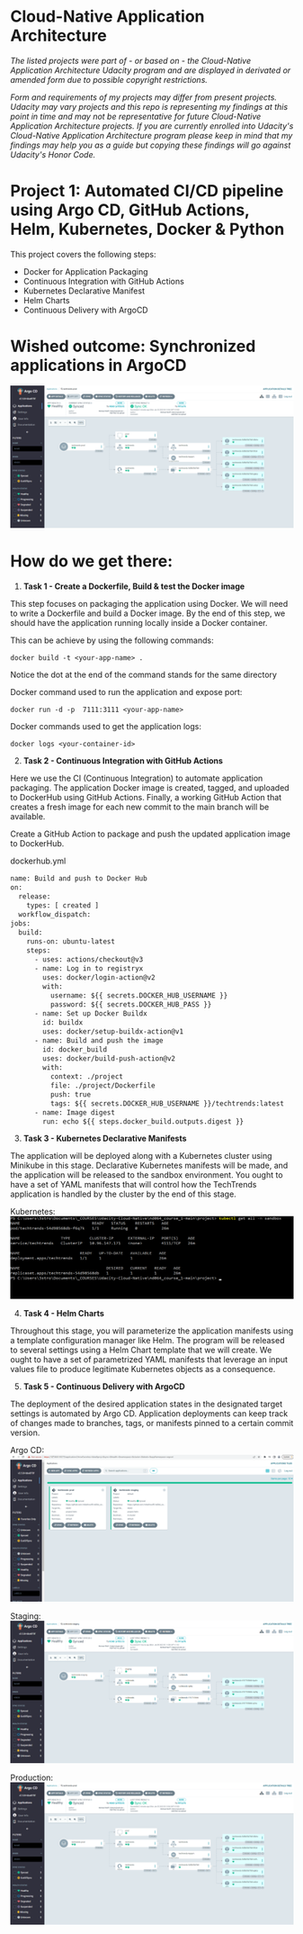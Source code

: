 # Cloud-Native Application Architecture

*The listed projects were part of - or based on - the Cloud-Native Application Architecture Udacity program and are displayed in derivated or amended form due to possible copyright restrictions.*

*Form and requirements of my projects may differ from present projects. Udacity may vary projects and this repo is representing my findings at this point in time and may not be representative for future Cloud-Native Application Architecture projects. If you are currently enrolled into Udacity's Cloud-Native Application Architecture program please keep in mind that my findings may help you as a guide but copying these findings will go against Udacity's Honor Code.*

# Project 1: Automated CI/CD pipeline using Argo CD, GitHub Actions, Helm, Kubernetes, Docker & Python

This project covers the following steps:

- Docker for Application Packaging
- Continuous Integration with GitHub Actions
- Kubernetes Declarative Manifest
- Helm Charts
- Continuous Delivery with ArgoCD

# Wished outcome: Synchronized applications in ArgoCD

![alt text](https://github.com/mikethwolff/Cloud-Native-Application-Architecture/blob/main/project/screenshots/argocd-techtrends-prod.png)

# How do we get there:

1) **Task 1 - Create a Dockerfile, Build & test the Docker image**

This step focuses on packaging the application using Docker. We will need to write a Dockerfile and build a Docker image. By the end of this step, we should have the application running locally inside a Docker container.

This can be achieve by using the following commands:
```
docker build -t <your-app-name> .
```
Notice the dot at the end of the command stands for the same directory

Docker command used to run the application and expose port:
```
docker run -d -p  7111:3111 <your-app-name>
```
Docker commands used to get the application logs:
```
docker logs <your-container-id>
```

2) **Task 2 - Continuous Integration with GitHub Actions**

Here we use the CI (Continuous Integration) to automate application packaging. The application Docker image is created, tagged, and uploaded to DockerHub using GitHub Actions. Finally, a working GitHub Action that creates a fresh image for each new commit to the main branch will be available.

Create a GitHub Action to package and push the updated application image to DockerHub.

dockerhub.yml
```
name: Build and push to Docker Hub
on:
  release:
    types: [ created ]
  workflow_dispatch:
jobs:
  build:
    runs-on: ubuntu-latest
    steps:
      - uses: actions/checkout@v3
      - name: Log in to registryx
        uses: docker/login-action@v2
        with: 
          username: ${{ secrets.DOCKER_HUB_USERNAME }}
          password: ${{ secrets.DOCKER_HUB_PASS }}
      - name: Set up Docker Buildx
        id: buildx
        uses: docker/setup-buildx-action@v1
      - name: Build and push the image
        id: docker_build
        uses: docker/build-push-action@v2
        with:
          context: ./project
          file: ./project/Dockerfile
          push: true
          tags: ${{ secrets.DOCKER_HUB_USERNAME }}/techtrends:latest
      - name: Image digest
        run: echo ${{ steps.docker_build.outputs.digest }}
```


3) **Task 3 - Kubernetes Declarative Manifests**

The application will be deployed along with a Kubernetes cluster using Minikube in this stage. Declarative Kubernetes manifests will be made, and the application will be released to the sandbox environment. You ought to have a set of YAML manifests that will control how the TechTrends application is handled by the cluster by the end of this stage.

Kubernetes:
![alt text](https://github.com/mikethwolff/Cloud-Native-Application-Architecture/blob/main/project/screenshots/kubernetes-declarative-manifests.png)

4) **Task 4 - Helm Charts**

Throughout this stage, you will parameterize the application manifests using a template configuration manager like Helm. The program will be released to several settings using a Helm Chart template that we will create. We ought to have a set of parametrized YAML manifests that leverage an input values file to produce legitimate Kubernetes objects as a consequence.

5) **Task 5 - Continuous Delivery with ArgoCD**

The deployment of the desired application states in the designated target settings is automated by Argo CD. Application deployments can keep track of changes made to branches, tags, or manifests pinned to a certain commit version.

Argo CD:
![alt text](https://github.com/mikethwolff/Cloud-Native-Application-Architecture/blob/main/project/screenshots/argocd-ui.png)

Staging:
![alt text](https://github.com/mikethwolff/Cloud-Native-Application-Architecture/blob/main/project/screenshots/argocd-techtrends-staging.png)

Production:
![alt text](https://github.com/mikethwolff/Cloud-Native-Application-Architecture/blob/main/project/screenshots/argocd-techtrends-prod.png)





